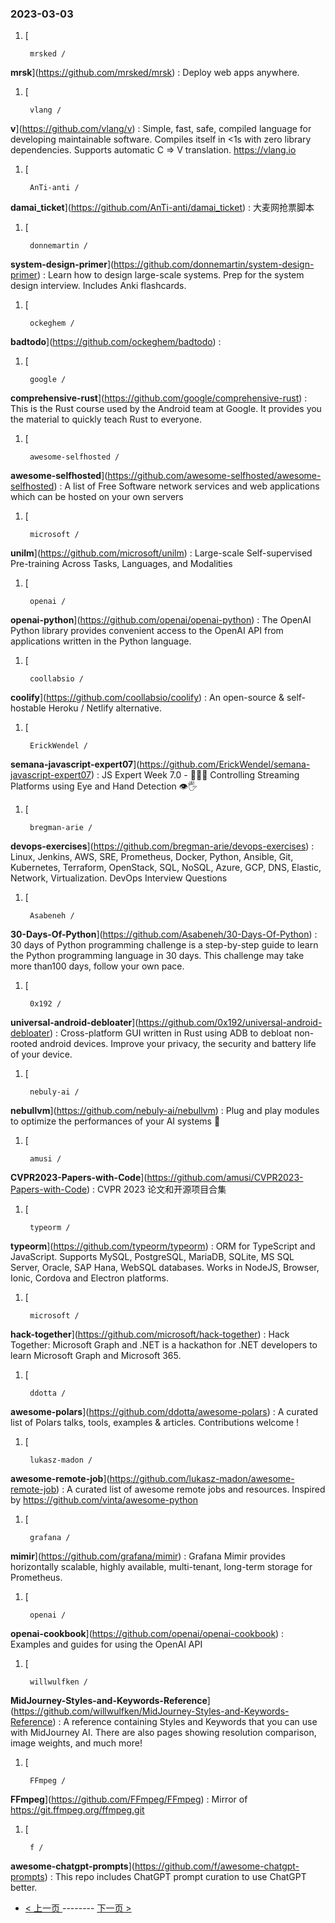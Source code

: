 ### 2023-03-03 
1. [
    

        mrsked /
**mrsk**](https://github.com/mrsked/mrsk) : Deploy web apps anywhere.
1. [
    

        vlang /
**v**](https://github.com/vlang/v) : Simple, fast, safe, compiled language for developing maintainable software. Compiles itself in <1s with zero library dependencies. Supports automatic C => V translation. https://vlang.io
1. [
    

        AnTi-anti /
**damai_ticket**](https://github.com/AnTi-anti/damai_ticket) : 大麦网抢票脚本
1. [
    

        donnemartin /
**system-design-primer**](https://github.com/donnemartin/system-design-primer) : Learn how to design large-scale systems. Prep for the system design interview. Includes Anki flashcards.
1. [
    

        ockeghem /
**badtodo**](https://github.com/ockeghem/badtodo) : 
1. [
    

        google /
**comprehensive-rust**](https://github.com/google/comprehensive-rust) : This is the Rust course used by the Android team at Google. It provides you the material to quickly teach Rust to everyone.
1. [
    

        awesome-selfhosted /
**awesome-selfhosted**](https://github.com/awesome-selfhosted/awesome-selfhosted) : A list of Free Software network services and web applications which can be hosted on your own servers
1. [
    

        microsoft /
**unilm**](https://github.com/microsoft/unilm) : Large-scale Self-supervised Pre-training Across Tasks, Languages, and Modalities
1. [
    

        openai /
**openai-python**](https://github.com/openai/openai-python) : The OpenAI Python library provides convenient access to the OpenAI API from applications written in the Python language.
1. [
    

        coollabsio /
**coolify**](https://github.com/coollabsio/coolify) : An open-source & self-hostable Heroku / Netlify alternative.
1. [
    

        ErickWendel /
**semana-javascript-expert07**](https://github.com/ErickWendel/semana-javascript-expert07) : JS Expert Week 7.0 - 🙅🤏🏻 Controlling Streaming Platforms using Eye and Hand Detection 👁🖐
1. [
    

        bregman-arie /
**devops-exercises**](https://github.com/bregman-arie/devops-exercises) : Linux, Jenkins, AWS, SRE, Prometheus, Docker, Python, Ansible, Git, Kubernetes, Terraform, OpenStack, SQL, NoSQL, Azure, GCP, DNS, Elastic, Network, Virtualization. DevOps Interview Questions
1. [
    

        Asabeneh /
**30-Days-Of-Python**](https://github.com/Asabeneh/30-Days-Of-Python) : 30 days of Python programming challenge is a step-by-step guide to learn the Python programming language in 30 days. This challenge may take more than100 days, follow your own pace.
1. [
    

        0x192 /
**universal-android-debloater**](https://github.com/0x192/universal-android-debloater) : Cross-platform GUI written in Rust using ADB to debloat non-rooted android devices. Improve your privacy, the security and battery life of your device.
1. [
    

        nebuly-ai /
**nebullvm**](https://github.com/nebuly-ai/nebullvm) : Plug and play modules to optimize the performances of your AI systems 🚀
1. [
    

        amusi /
**CVPR2023-Papers-with-Code**](https://github.com/amusi/CVPR2023-Papers-with-Code) : CVPR 2023 论文和开源项目合集
1. [
    

        typeorm /
**typeorm**](https://github.com/typeorm/typeorm) : ORM for TypeScript and JavaScript. Supports MySQL, PostgreSQL, MariaDB, SQLite, MS SQL Server, Oracle, SAP Hana, WebSQL databases. Works in NodeJS, Browser, Ionic, Cordova and Electron platforms.
1. [
    

        microsoft /
**hack-together**](https://github.com/microsoft/hack-together) : Hack Together: Microsoft Graph and .NET is a hackathon for .NET developers to learn Microsoft Graph and Microsoft 365.
1. [
    

        ddotta /
**awesome-polars**](https://github.com/ddotta/awesome-polars) : A curated list of Polars talks, tools, examples & articles. Contributions welcome !
1. [
    

        lukasz-madon /
**awesome-remote-job**](https://github.com/lukasz-madon/awesome-remote-job) : A curated list of awesome remote jobs and resources. Inspired by https://github.com/vinta/awesome-python
1. [
    

        grafana /
**mimir**](https://github.com/grafana/mimir) : Grafana Mimir provides horizontally scalable, highly available, multi-tenant, long-term storage for Prometheus.
1. [
    

        openai /
**openai-cookbook**](https://github.com/openai/openai-cookbook) : Examples and guides for using the OpenAI API
1. [
    

        willwulfken /
**MidJourney-Styles-and-Keywords-Reference**](https://github.com/willwulfken/MidJourney-Styles-and-Keywords-Reference) : A reference containing Styles and Keywords that you can use with MidJourney AI. There are also pages showing resolution comparison, image weights, and much more!
1. [
    

        FFmpeg /
**FFmpeg**](https://github.com/FFmpeg/FFmpeg) : Mirror of https://git.ffmpeg.org/ffmpeg.git
1. [
    

        f /
**awesome-chatgpt-prompts**](https://github.com/f/awesome-chatgpt-prompts) : This repo includes ChatGPT prompt curation to use ChatGPT better. 

- [ < 上一页 ](https://github.com/able8/github-trending-daily-record/blob/master/2023-03-02.md) -------- [ 下一页 > ](https://github.com/able8/github-trending-daily-record/blob/master/2023-03-04.md)